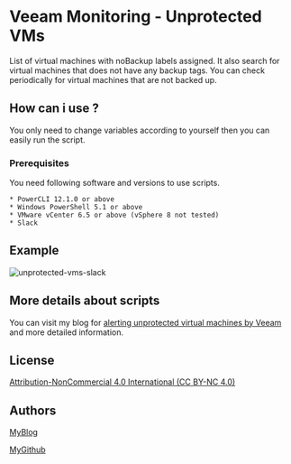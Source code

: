# Veeam Monitoring - Unprotected VMs
List of virtual machines with noBackup labels assigned. It also search for virtual machines that does not have any backup tags. You can check periodically for virtual machines that are not backed up.

## How can i use ?

You only need to change variables according to yourself then you can easily run the script.

### Prerequisites

You need following software and versions to use scripts.

```
* PowerCLI 12.1.0 or above
* Windows PowerShell 5.1 or above
* VMware vCenter 6.5 or above (vSphere 8 not tested)
* Slack
```
## Example

![unprotected-vms-slack](https://user-images.githubusercontent.com/6716206/209443890-e7050367-fd3a-47b4-b8ac-4b0eeb50e3e0.png)

## More details about scripts

You can visit my blog for [alerting unprotected virtual machines by Veeam](https://vmbro.com/veeam-backup-ve-slack-alarmlari-1-unprotected-vms/) and more detailed information.


## License

[Attribution-NonCommercial 4.0 International (CC BY-NC 4.0)](https://creativecommons.org/licenses/by-nc/4.0/)

## Authors


[MyBlog](https://vmbro.com/)

[MyGithub](https://github.com/vmbro)




